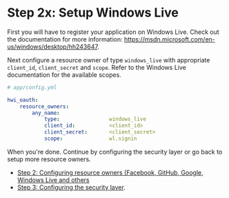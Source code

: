 Step 2x: Setup Windows Live
===========================
First you will have to register your application on Windows Live. Check out the
documentation for more information: https://msdn.microsoft.com/en-us/windows/desktop/hh243647.

Next configure a resource owner of type `windows_live` with appropriate
`client_id`, `client_secret` and `scope`. Refer to the Windows Live
documentation for the available scopes.

```yaml
# app/config.yml

hwi_oauth:
    resource_owners:
        any_name:
            type:                windows_live
            client_id:           <client_id>
            client_secret:       <client_secret>
            scope:               wl.signin   

```

When you're done. Continue by configuring the security layer or go back to
setup more resource owners.

- [Step 2: Configuring resource owners (Facebook, GitHub, Google, Windows Live and others](../2-configuring_resource_owners.md)
- [Step 3: Configuring the security layer](../3-configuring_the_security_layer.md).
